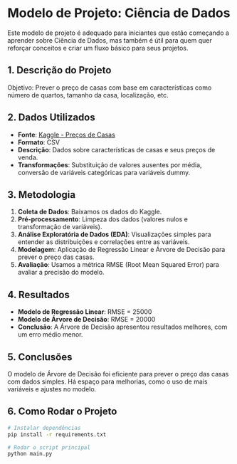 # Modelo de Projeto: Ciência de Dados

Este modelo de projeto é adequado para iniciantes que estão começando a aprender sobre Ciência de Dados, mas também é útil para quem quer reforçar conceitos e criar um fluxo básico para seus projetos.

## 1. Descrição do Projeto

Objetivo: Prever o preço de casas com base em características como número de quartos, tamanho da casa, localização, etc.

## 2. Dados Utilizados

- **Fonte**: [Kaggle - Preços de Casas](https://www.kaggle.com/)
- **Formato**: CSV
- **Descrição**: Dados sobre características de casas e seus preços de venda.
- **Transformações**: Substituição de valores ausentes por média, conversão de variáveis categóricas para variáveis dummy.

## 3. Metodologia

1. **Coleta de Dados**: Baixamos os dados do Kaggle.
2. **Pré-processamento**: Limpeza dos dados (valores nulos e transformação de variáveis).
3. **Análise Exploratória de Dados (EDA)**: Visualizações simples para entender as distribuições e correlações entre as variáveis.
4. **Modelagem**: Aplicação de Regressão Linear e Árvore de Decisão para prever o preço das casas.
5. **Avaliação**: Usamos a métrica RMSE (Root Mean Squared Error) para avaliar a precisão do modelo.

## 4. Resultados

- **Modelo de Regressão Linear**: RMSE = 25000
- **Modelo de Árvore de Decisão**: RMSE = 20000
- **Conclusão**: A Árvore de Decisão apresentou resultados melhores, com um erro médio menor.

## 5. Conclusões

O modelo de Árvore de Decisão foi eficiente para prever o preço das casas com dados simples. Há espaço para melhorias, como o uso de mais variáveis e ajustes no modelo.

## 6. Como Rodar o Projeto

```bash
# Instalar dependências
pip install -r requirements.txt

# Rodar o script principal
python main.py




